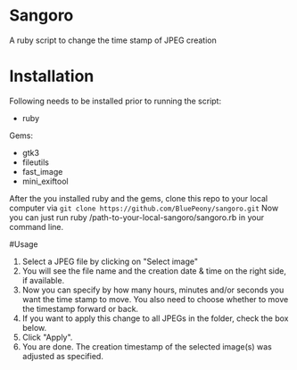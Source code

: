 # Sangoro
A ruby script to change the time stamp of JPEG creation

# Installation
Following needs to be installed prior to running the script:
- ruby

Gems:
- gtk3
- fileutils
- fast_image
- mini_exiftool

After the you installed ruby and the gems, clone this repo to your local computer via ```git clone https://github.com/BluePeony/sangoro.git```
Now you can just run ruby /path-to-your-local-sangoro/sangoro.rb in your command line.

#Usage
1. Select a JPEG file by clicking on "Select image"
2. You will see the file name and the creation date & time on the right side, if available.
3. Now you can specify by how many hours, minutes and/or seconds you want the time stamp to move. You also need to choose whether to move the timestamp forward or back.
4. If you want to apply this change to all JPEGs in the folder, check the box below.
5. Click "Apply". 
6. You are done. The creation timestamp of the selected image(s) was adjusted as specified.
